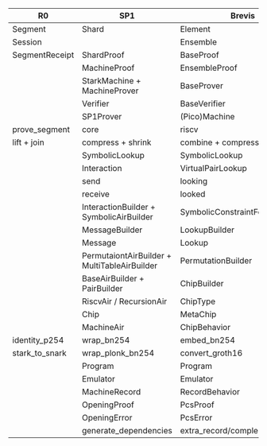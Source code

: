 | R0             | SP1                                          | Brevis                         |
|----------------|----------------------------------------------|--------------------------------|
| Segment        | Shard                                        | Element                        | 
| Session        |                                              | Ensemble                       | 
| SegmentReceipt | ShardProof                                   | BaseProof                      | 
|                | MachineProof                                 | EnsembleProof                  | 
|                | StarkMachine + MachineProver                 | BaseProver                     | 
|                | Verifier                                     | BaseVerifier                   | 
|                | SP1Prover                                    | (Pico)Machine                  | 
| prove_segment  | core                                         | riscv                          |
| lift + join    | compress + shrink                            | combine + compress             | 
|                | SymbolicLookup                               | SymbolicLookup                 | 
|                | Interaction                                  | VirtualPairLookup              | 
|                | send                                         | looking                        | 
|                | receive                                      | looked                         | 
|                | InteractionBuilder + SymbolicAirBuilder      | SymbolicConstraintFolder       | 
|                | MessageBuilder                               | LookupBuilder                  | 
|                | Message                                      | Lookup                         | 
|                | PermutaiontAirBuilder + MultiTableAirBuilder | PermutationBuilder             | 
|                | BaseAirBuilder + PairBuilder                 | ChipBuilder                    | 
|                | RiscvAir / RecursionAir                      | ChipType                       | 
|                | Chip                                         | MetaChip                       | 
|                | MachineAir                                   | ChipBehavior                   | 
| identity_p254  | wrap_bn254                                   | embed_bn254                    | 
| stark_to_snark | wrap_plonk_bn254                             | convert_groth16                | 
|                | Program                                      | Program                        | 
|                | Emulator                                     | Emulator                       | 
|                | MachineRecord                                | RecordBehavior                 |
|                | OpeningProof                                 | PcsProof                       | 
|                | OpeningError                                 | PcsError                       | 
|                | generate_dependencies                        | extra_record/complement_record |
